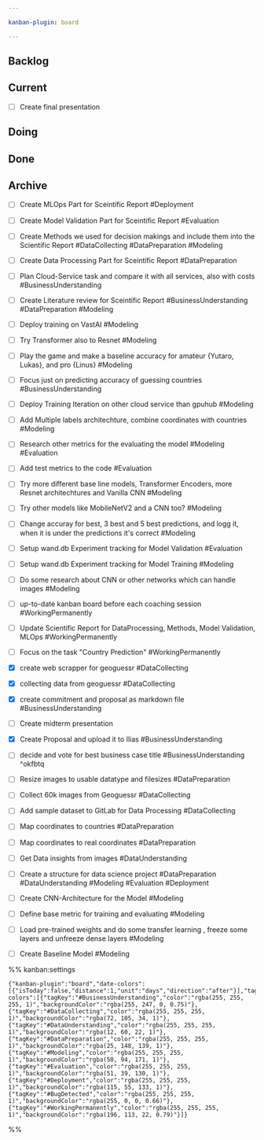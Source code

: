 ```yaml
---

kanban-plugin: board

---
```


## Backlog



## Current

- [ ] Create final presentation


## Doing



## Done



## Archive

- [ ] Create MLOps Part for Sceintific Report #Deployment
- [ ] Create Model Validation Part for Sceintific Report #Evaluation
- [ ] Create Methods we used for decision makings and include them into the Scientific Report #DataCollecting #DataPreparation #Modeling
- [ ] Create Data Processing Part for Sceintific Report #DataPreparation
- [ ] Plan Cloud-Service task and compare it with all services, also with costs #BusinessUnderstanding
- [ ] Create Literature review for Sceintific Report #BusinessUnderstanding #DataPreparation #Modeling
- [ ] Deploy training on VastAI #Modeling
- [ ] Try Transformer also to Resnet #Modeling
- [ ] Play the game and make a baseline accuracy for amateur {Yutaro, Lukas}, and pro {Linus} #Modeling
- [ ] Focus just on predicting accuracy of guessing countries #BusinessUnderstanding
- [ ] Deploy Training Iteration on other cloud service than gpuhub #Modeling
- [ ] Add Multiple labels architechture, combine coordinates with countries #Modeling
- [ ] Research other metrics for the evaluating the model #Modeling #Evaluation
- [ ] Add test metrics to the code #Evaluation
- [ ] Try more different base line models, Transformer Encoders, more Resnet architechtures and Vanilla CNN #Modeling
- [ ] Try other models like MobileNetV2 and a CNN too? #Modeling
- [ ] Change accuray for best, 3 best and 5 best predictions, and logg it, when it is under the predictions it's correct #Modeling
- [ ] Setup wand.db Experiment tracking for Model Validation #Evaluation
- [ ] Setup wand.db Experiment tracking for Model Training #Modeling
- [ ] Do some research about CNN or other networks which can handle images #Modeling
- [ ] up-to-date kanban board before each coaching session #WorkingPermanently
- [ ] Update Scientific Report for DataProcessing, Methods, Model Validation, MLOps #WorkingPermanently
- [ ] Focus on the task "Country Prediction" #WorkingPermanently
- [x] create web scrapper for geoguessr #DataCollecting
- [x] collecting data from geoguessr #DataCollecting
- [x] create commitment and proposal as markdown file #BusinessUnderstanding
- [ ] Create midterm presentation
- [x] Create Proposal and upload it to Ilias #BusinessUnderstanding
- [ ] decide and vote for best business case title #BusinessUnderstanding ^okfbtq
- [ ] Resize images to usable datatype and filesizes #DataPreparation
- [ ] Collect 60k images from Geoguessr #DataCollecting
- [ ] Add sample dataset to GitLab for Data Processing #DataCollecting
- [ ] Map coordinates to countries #DataPreparation
- [ ] Map coordinates to real coordinates #DataPreparation
- [ ] Get Data insights from images #DataUnderstanding
- [ ] Create a structure for data science project #DataPreparation #DataUnderstanding #Modeling #Evaluation #Deployment
- [ ] Create CNN-Architecture for the Model #Modeling
- [ ] Define base metric for training and evaluating #Modeling
- [ ] Load pre-trained weights and do some transfer learning , freeze some layers and unfreeze dense layers #Modeling
- [ ] Create Baseline Model #Modeling




%% kanban:settings
```
{"kanban-plugin":"board","date-colors":[{"isToday":false,"distance":1,"unit":"days","direction":"after"}],"tag-colors":[{"tagKey":"#BusinessUnderstanding","color":"rgba(255, 255, 255, 1)","backgroundColor":"rgba(255, 247, 0, 0.75)"},{"tagKey":"#DataCollecting","color":"rgba(255, 255, 255, 1)","backgroundColor":"rgba(72, 105, 34, 1)"},{"tagKey":"#DataUnderstanding","color":"rgba(255, 255, 255, 1)","backgroundColor":"rgba(12, 60, 22, 1)"},{"tagKey":"#DataPreparation","color":"rgba(255, 255, 255, 1)","backgroundColor":"rgba(25, 148, 139, 1)"},{"tagKey":"#Modeling","color":"rgba(255, 255, 255, 1)","backgroundColor":"rgba(50, 94, 171, 1)"},{"tagKey":"#Evaluation","color":"rgba(255, 255, 255, 1)","backgroundColor":"rgba(51, 39, 130, 1)"},{"tagKey":"#Deployment","color":"rgba(255, 255, 255, 1)","backgroundColor":"rgba(115, 55, 133, 1)"},{"tagKey":"#BugDetected","color":"rgba(255, 255, 255, 1)","backgroundColor":"rgba(255, 0, 0, 0.66)"},{"tagKey":"#WorkingPermanently","color":"rgba(255, 255, 255, 1)","backgroundColor":"rgba(196, 113, 22, 0.79)"}]}
```
%%